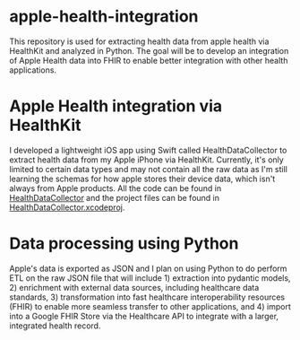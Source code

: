 # apple-health-integration
This repository is used for extracting health data from apple health via HealthKit and analyzed in Python. The goal will be to develop an integration of Apple Health data into FHIR to enable better integration with other health applications.

# Apple Health integration via HealthKit
I developed a lightweight iOS app using Swift called HealthDataCollector to extract health data from my Apple iPhone via HealthKit. Currently, it's only limited to certain data types and may not contain all the raw data as I'm still learning the schemas for how apple stores their device data, which isn't always from Apple products. All the code can be found in [HealthDataCollector](https://github.com/ufbfung/apple-health-integration/tree/main/HealthDataCollector) and the project files can be found in [HealthDataCollector.xcodeproj](https://github.com/ufbfung/apple-health-integration/tree/main/HealthDataCollector.xcodeproj).

# Data processing using Python
Apple's data is exported as JSON and I plan on using Python to do perform ETL on the raw JSON file that will include 1) extraction into pydantic models, 2) enrichment with external data sources, including healthcare data standards, 3) transformation into fast healthcare interoperability resources (FHIR) to enable more seamless transfer to other applications, and 4) import into a Google FHIR Store via the Healthcare API to integrate with a larger, integrated health record. 
